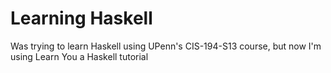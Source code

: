 # Learning Haskell
Was trying to learn Haskell using UPenn's CIS-194-S13 course, but now I'm using Learn You a Haskell tutorial
